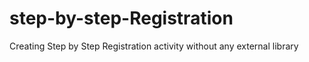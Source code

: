 # step-by-step-Registration
Creating Step by Step Registration activity without any external library
